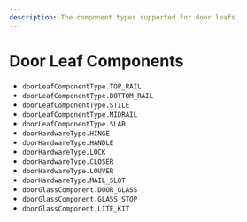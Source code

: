 ```yaml
---
description: The component types supported for door leafs.
---
```


# Door Leaf Components

* `doorLeafComponentType.TOP_RAIL`
* `doorLeafComponentType.BOTTOM_RAIL`
* `doorLeafComponentType.STILE`
* `doorLeafComponentType.MIDRAIL`
* `doorLeafComponentType.SLAB`
* `doorHardwareType.HINGE`
* `doorHardwareType.HANDLE`
* `doorHardwareType.LOCK`
* `doorHardwareType.CLOSER`
* `doorHardwareType.LOUVER`
* `doorHardwareType.MAIL_SLOT`
* `doorGlassComponent.DOOR_GLASS`
* `doorGlassComponent.GLASS_STOP`
* `doorGlassComponent.LITE_KIT`

